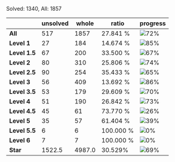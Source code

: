 Solved: 1340, All: 1857

| |unsolved|whole|ratio|progress|
|----|----|----|----|----|
|**All**| 517 | 1857 | 27.841 %| ![72%](https://progress-bar.dev/72?title=All) |
|**Level 1**| 27 | 184 | 14.674 %| ![85%](https://progress-bar.dev/85?title=Level+1++)|
|**Level 1.5**| 67 | 200 | 33.500 %| ![67%](https://progress-bar.dev/67?title=Level+1.5)|
|**Level 2**| 80 | 310 | 25.806 %| ![74%](https://progress-bar.dev/74?title=Level+2++)|
|**Level 2.5**| 90 | 254 | 35.433 %| ![65%](https://progress-bar.dev/65?title=Level+2.5)|
|**Level 3**| 56 | 409 | 13.692 %| ![86%](https://progress-bar.dev/86?title=Level+3++)|
|**Level 3.5**| 53 | 179 | 29.609 %| ![70%](https://progress-bar.dev/70?title=Level+3.5)|
|**Level 4**| 51 | 190 | 26.842 %| ![73%](https://progress-bar.dev/73?title=Level+4++)|
|**Level 4.5**| 45 | 61 | 73.770 %| ![26%](https://progress-bar.dev/26?title=Level+4.5)|
|**Level 5**| 35 | 57 | 61.404 %| ![39%](https://progress-bar.dev/39?title=Level+5++)|
|**Level 5.5**| 6 | 6 | 100.000 %| ![0%](https://progress-bar.dev/0?title=Level+5.5)|
|**Level 6**| 7 | 7 | 100.000 %| ![0%](https://progress-bar.dev/0?title=Level+6++)|
|**Star**|1522.5 | 4987.0 |30.529%| ![69%](https://progress-bar.dev/69?title=Star) |
